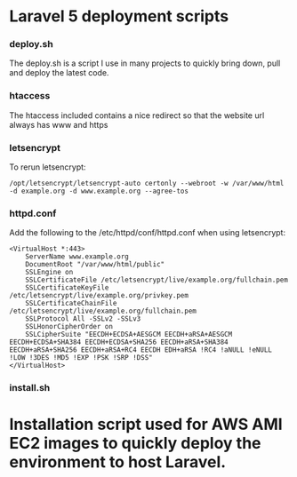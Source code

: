 # Laravel 5 deployment scripts

### deploy.sh

The deploy.sh is a script I use in many projects to quickly bring down, pull and deploy the latest code.

### htaccess

The htaccess included contains a nice redirect so that the website url always has www and https

### letsencrypt

To rerun letsencrypt:

```
/opt/letsencrypt/letsencrypt-auto certonly --webroot -w /var/www/html -d example.org -d www.example.org --agree-tos
```

### httpd.conf

Add the following to the /etc/httpd/conf/httpd.conf when using letsencrypt:

```
<VirtualHost *:443>
    ServerName www.example.org
    DocumentRoot "/var/www/html/public"
    SSLEngine on
    SSLCertificateFile /etc/letsencrypt/live/example.org/fullchain.pem
    SSLCertificateKeyFile /etc/letsencrypt/live/example.org/privkey.pem
    SSLCertificateChainFile /etc/letsencrypt/live/example.org/fullchain.pem
    SSLProtocol All -SSLv2 -SSLv3
    SSLHonorCipherOrder on
    SSLCipherSuite "EECDH+ECDSA+AESGCM EECDH+aRSA+AESGCM EECDH+ECDSA+SHA384 EECDH+ECDSA+SHA256 EECDH+aRSA+SHA384 EECDH+aRSA+SHA256 EECDH+aRSA+RC4 EECDH EDH+aRSA !RC4 !aNULL !eNULL !LOW !3DES !MD5 !EXP !PSK !SRP !DSS"
</VirtualHost>
```

### install.sh

Installation script used for AWS AMI EC2 images to quickly deploy the environment to host Laravel.
=======
